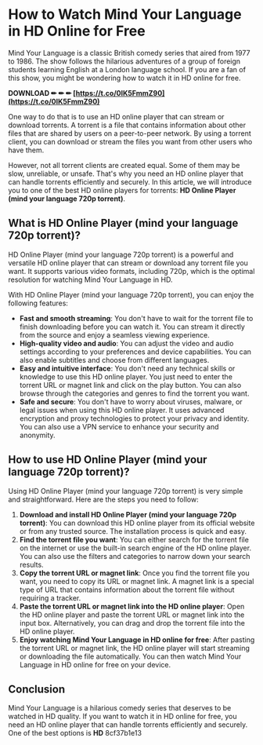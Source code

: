 # How to Watch Mind Your Language in HD Online for Free
 
Mind Your Language is a classic British comedy series that aired from 1977 to 1986. The show follows the hilarious adventures of a group of foreign students learning English at a London language school. If you are a fan of this show, you might be wondering how to watch it in HD online for free.
 
**DOWNLOAD ✏ ✏ ✏ [https://t.co/0IK5FmmZ90](https://t.co/0IK5FmmZ90)**


 
One way to do that is to use an HD online player that can stream or download torrents. A torrent is a file that contains information about other files that are shared by users on a peer-to-peer network. By using a torrent client, you can download or stream the files you want from other users who have them.
 
However, not all torrent clients are created equal. Some of them may be slow, unreliable, or unsafe. That's why you need an HD online player that can handle torrents efficiently and securely. In this article, we will introduce you to one of the best HD online players for torrents: **HD Online Player (mind your language 720p torrent)**.
 
## What is HD Online Player (mind your language 720p torrent)?
 
HD Online Player (mind your language 720p torrent) is a powerful and versatile HD online player that can stream or download any torrent file you want. It supports various video formats, including 720p, which is the optimal resolution for watching Mind Your Language in HD.
 
With HD Online Player (mind your language 720p torrent), you can enjoy the following features:
 
- **Fast and smooth streaming**: You don't have to wait for the torrent file to finish downloading before you can watch it. You can stream it directly from the source and enjoy a seamless viewing experience.
- **High-quality video and audio**: You can adjust the video and audio settings according to your preferences and device capabilities. You can also enable subtitles and choose from different languages.
- **Easy and intuitive interface**: You don't need any technical skills or knowledge to use this HD online player. You just need to enter the torrent URL or magnet link and click on the play button. You can also browse through the categories and genres to find the torrent you want.
- **Safe and secure**: You don't have to worry about viruses, malware, or legal issues when using this HD online player. It uses advanced encryption and proxy technologies to protect your privacy and identity. You can also use a VPN service to enhance your security and anonymity.

## How to use HD Online Player (mind your language 720p torrent)?
 
Using HD Online Player (mind your language 720p torrent) is very simple and straightforward. Here are the steps you need to follow:

1. **Download and install HD Online Player (mind your language 720p torrent)**: You can download this HD online player from its official website or from any trusted source. The installation process is quick and easy.
2. **Find the torrent file you want**: You can either search for the torrent file on the internet or use the built-in search engine of the HD online player. You can also use the filters and categories to narrow down your search results.
3. **Copy the torrent URL or magnet link**: Once you find the torrent file you want, you need to copy its URL or magnet link. A magnet link is a special type of URL that contains information about the torrent file without requiring a tracker.
4. **Paste the torrent URL or magnet link into the HD online player**: Open the HD online player and paste the torrent URL or magnet link into the input box. Alternatively, you can drag and drop the torrent file into the HD online player.
5. **Enjoy watching Mind Your Language in HD online for free**: After pasting the torrent URL or magnet link, the HD online player will start streaming or downloading the file automatically. You can then watch Mind Your Language in HD online for free on your device.

## Conclusion
 
Mind Your Language is a hilarious comedy series that deserves to be watched in HD quality. If you want to watch it in HD online for free, you need an HD online player that can handle torrents efficiently and securely. One of the best options is **HD**
 8cf37b1e13
 
